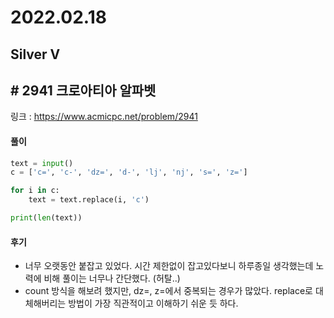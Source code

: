 # 2022.02.18

## Silver V

## # 2941 크로아티아 알파벳 

링크 : https://www.acmicpc.net/problem/2941

#### 풀이

```python
text = input()
c = ['c=', 'c-', 'dz=', 'd-', 'lj', 'nj', 's=', 'z=']

for i in c:
    text = text.replace(i, 'c')

print(len(text))
```



#### 후기

* 너무 오랫동안 붙잡고 있었다. 시간 제한없이 잡고있다보니 하루종일 생각했는데 노력에 비해 풀이는 너무나 간단했다. (허탈..)
* count 방식을 해보려 했지만, dz=, z=에서 중복되는 경우가 많았다. replace로 대체해버리는 방법이 가장 직관적이고 이해하기 쉬운 듯 하다.















